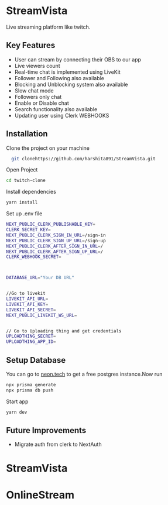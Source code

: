 




# StreamVista

Live streaming platform like twitch.

## Key Features

- User can stream by connecting their OBS to our app
- Live viewers count
- Real-time chat is implemented using LiveKit
- Follower and Following also available
- Blocking and Unblocking system also available
- Slow chat mode
- Followers only chat
- Enable or Disable chat
- Search functionality also available
- Updating user using Clerk WEBHOOKS


## Installation

Clone the project on your machine

```bash
  git clonehttps://github.com/harshita891/StreamVista.git
```
Open Project
```bash
cd twitch-clone
```
Install dependencies
```bash
yarn install
```

Set up .env file
```bash
NEXT_PUBLIC_CLERK_PUBLISHABLE_KEY=
CLERK_SECRET_KEY=
NEXT_PUBLIC_CLERK_SIGN_IN_URL=/sign-in
NEXT_PUBLIC_CLERK_SIGN_UP_URL=/sign-up
NEXT_PUBLIC_CLERK_AFTER_SIGN_IN_URL=/
NEXT_PUBLIC_CLERK_AFTER_SIGN_UP_URL=/
CLERK_WEBHOOK_SECRET=



DATABASE_URL="Your DB URL"


//Go to livekit
LIVEKIT_API_URL=
LIVEKIT_API_KEY=
LIVEKIT_API_SECRET=
NEXT_PUBLIC_LIVEKIT_WS_URL=


// Go to Uploading thing and get credentials
UPLOADTHING_SECRET=
UPLOADTHING_APP_ID=
```

## Setup Database
You can go to [neon.tech](https://neon.tech) to get a free postgres instance.Now run
```bash
npx prisma generate
npx prisma db push

```
Start app
```bash
yarn dev
```

## Future Improvements

- Migrate auth from clerk to NextAuth




# StreamVista
# OnlineStream
